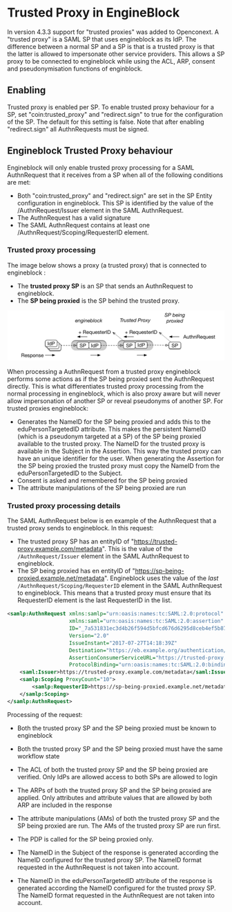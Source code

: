 # Trusted Proxy in EngineBlock

In version 4.3.3 support for "trusted proxies" was added to Openconext. A "trusted proxy" is a SAML SP that uses engineblock as its IdP. The difference between a normal SP and a SP is that is a trusted proxy is that the latter is allowed to impersonate other service providers. This allows a SP proxy to be connected to engineblock while using the ACL, ARP, consent and pseudonymisation functions of enginblock.


## Enabling

Trusted proxy is enabled per SP. To enable trusted proxy behaviour for a SP, set "coin:trusted_proxy" and "redirect.sign" to true for the configuration of the SP. The default for this setting is false. Note that after enabling "redirect.sign" all AuthnRequests must be signed.

## Engineblock Trusted Proxy behaviour

Engineblock will only enable trusted proxy processing for a SAML AuthnRequest that it receives from a SP when all of the following conditions are met:
* Both "coin:trusted_proxy" and "redirect.sign" are set in the SP Entity configuration in engineblock. This SP is identified by the value of the /AuthnRequest/Issuer element in the SAML AuthnRequest.
* The AuthnRequest has a valid signature
* The SAML AuthnRequest contains at least one /AuthnRequest/Scoping/RequesterID element.

### Trusted proxy processing

The image below shows a proxy (a trusted proxy) that is connected to engineblock :
* The __trusted proxy SP__ is an SP that sends an AuthnRequest to engineblock.
* The __SP being proxied__ is the SP behind the trusted proxy.

![trusted_proxy](trusted_proxy.png)

When processing a AuthnRequest from a trusted proxy engineblock performs some actions as if the SP being proxied sent the AuthnRequest directly. This is what differentiates trusted proxy processing from the normal processing in engineblock, which is also proxy aware but will never allow impersonation of another SP or reveal pseudonyms of another SP. For trusted proxies engineblock:
* Generates the NameID for the SP being proxied and adds this to the eduPersonTargetedID attribute. This makes the persistent NameID (which is a pseudonym targeted at a SP) of the SP being proxied available to the trusted proxy. The NameID for the trusted proxy is available in the Subject in the Assertion. This way the trusted proxy can have an unique identifier for the user. When generating the Assertion for the SP being proxied the trusted proxy must copy the NameID from the eduPersonTargetedID to the Subject.
* Consent is asked and remembered for the SP being proxied
* The attribute manipulations of the SP being proxied are run

### Trusted proxy processing details

The SAML AuthnRequest below is en example of the AuthnRequest that a trusted proxy sends to engineblock. In this request:
* The trusted proxy SP has an entityID of "https://trusted-proxy.example.com/metadata". This is the value of the `/AuthnRequest/Issuer` element in the SAML AuthnRequest to engineblock.
* The SP being proxied has en entityID of "https://sp-being-proxied.example.net/metadata". Engineblock uses the value of the _last_ `/AuthnRequest/Scoping/RequesterID` element in the SAML AuthnRequest to engineblock. This means that a trusted proxy must ensure that its RequesterID element is the last RequesterID in the list.

```xml
<samlp:AuthnRequest xmlns:samlp="urn:oasis:names:tc:SAML:2.0:protocol"
                    xmlns:saml="urn:oasis:names:tc:SAML:2.0:assertion"
                    ID="_7a531831ec3d4b26f594d5bfcd676d6295d8ceb4ef5b8742c8b6f39a2a11"
                    Version="2.0"
                    IssueInstant="2017-07-27T14:18:39Z"
                    Destination="https://eb.example.org/authentication/idp/single-sign-on"
                    AssertionConsumerServiceURL="https://trusted-proxy.example.com/consume-assertion"
                    ProtocolBinding="urn:oasis:names:tc:SAML:2.0:bindings:HTTP-POST">
    <saml:Issuer>https://trusted-proxy.example.com/metadata</saml:Issuer>
    <samlp:Scoping ProxyCount="10">
        <samlp:RequesterID>https://sp-being-proxied.example.net/metadata</samlp:RequesterID>
    </samlp:Scoping>
</samlp:AuthnRequest>
```

Processing of the request:
* Both the trusted proxy SP and the SP being proxied must be known to engineblock
* Both the trusted proxy SP and the SP being proxied must have the same workflow state

* The ACL of both the trusted proxy SP and the SP being proxied are verified. Only IdPs are allowed access to both SPs are allowed to login
* The ARPs of both the trusted proxy SP and the SP being proxied are applied. Only attributes and attribute values that are allowed by both ARP are included in the response
* The attribute manipulations (AMs) of both the trusted proxy SP and the SP being proxied are run. The AMs of the trusted proxy SP are run first.
* The PDP is called for the SP being proxied only.

* The NameID in the Subject of the response is generated according the NameID configured for the trusted proxy SP. The NameID format requested in the AuthnRequest is not taken into account.
* The NameID in the eduPersonTargetedID attribute of the response is generated according the NameID configured for the trusted proxy SP. The NameID format requested in the AuthnRequest are not taken into account.
